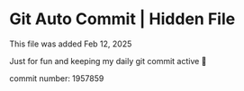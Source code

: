 # Git Auto Commit | Hidden File

This file was added Feb 12, 2025

Just for fun and keeping my daily git commit active 🤪

commit number: 1957859
